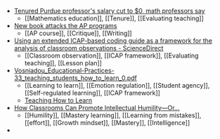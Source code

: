 - [Tenured Purdue professor's salary cut to $0, math professors say](https://www.insidehighered.com/news/faculty-issues/tenure/2023/04/24/tenured-and-making-0)
	- [[Mathematics education]], [[Tenure]], [[Evaluating teaching]]
- [New book attacks the AP programs](https://www.insidehighered.com/news/admissions/traditional-age/2023/04/24/brutal-critique-ap-courses)
	- [[AP course]], [[Critique]], [[Writing]]
- [Using an extended ICAP-based coding guide as a framework for the analysis of classroom observations - ScienceDirect](https://www.sciencedirect.com/science/article/pii/S0742051X2300121X?dgcid=raven_sd_via_email)
	- [[Classroom observation]], [[ICAP framework]], [[Evaluating teaching]], [[Lesson plan]]
- [Vosniadou_Educational-Practices-33_teaching_students_how_to_learn_0.pdf](https://www.teachinghowtolearn.edu.au/verity/uploads/2021/08/Vosniadou_Educational-Practices-33_teaching_students_how_to_learn_0.pdf)
	- [[Learning to learn]], [[Emotion regulation]], [[Student agency]], [[Self-regulated learning]], [[ICAP framework]]
	- [Teaching How to Learn](https://www.teachinghowtolearn.edu.au/)
- [How Classrooms Can Promote Intellectual Humility—Or…](https://greatergood.berkeley.edu/article/item/how_classrooms_can_promote_intellectual_humility_or_discourage_it)
	- [[Humility]], [[Mastery learning]], [[Learning from mistakes]], [[effort]], [[Growth mindset]], [[Mastery]], [[Intelligence]]
-